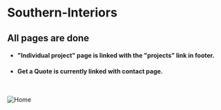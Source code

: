 # Southern-Interiors

## All pages are done

+ #### "Individual project" page is linked with the "projects" link in footer.
+ #### Get a Quote is currently linked with contact page. 

<br/>

![Home](https://user-images.githubusercontent.com/64412852/131700595-dfa21142-40d2-4c41-8f3c-abe73ecb4b15.png)


